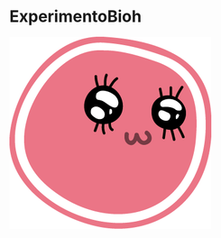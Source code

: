 # ExperimentoBioh

![alt text](https://github.com/EaterFire/ExperimentoBioh/blob/master/Assets/Game/Imagens/Personagens/bioh%20rosa.png)
